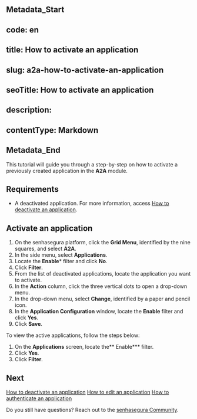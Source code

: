 ## Metadata_Start 
## code: en
## title: How to activate an application 
## slug: a2a-how-to-activate-an-application 
## seoTitle: How to activate an application 
## description:  
## contentType: Markdown 
## Metadata_End
This tutorial will guide you through a step-by-step on how to activate a previously created application in the **A2A** module.

## Requirements

* A deactivated application. For more information, access [How to deactivate an application](/v3-32/docs/a2a-how-to-deactivate-an-application).


## Activate an application

1. On the senhasegura platform, click the **Grid Menu**, identified by the nine squares, and select **A2A**.
2. In the side menu, select **Applications**.
3. Locate the **Enable*** filter and click **No**.
4. Click **Filter**.
5. From the list of deactivated applications, locate the application you want to activate.
6. In the **Action** column, click the three vertical dots to open a drop-down menu.
7. In the drop-down menu, select **Change**, identified by a paper and pencil icon.
8. In the **Application Configuration** window, locate the **Enable** filter and click **Yes**.
9. Click **Save**.

To view the active applications, follow the steps below:

1. On the **Applications** screen, locate the** Enable*** filter.
2. Click **Yes**.
3. Click **Filter**.

## Next 

[How to deactivate an application](/v3-32/docs/a2a-how-to-deactivate-an-application)
[How to edit an application](/v3-32/docs/a2a-how-to-edit-an-application)
[How to authenticate an application](/v3-32/docs/a2a-how-to-authenticate-an-application)

Do you still have questions? Reach out to the [senhasegura Community](https://community.senhasegura.io/).

